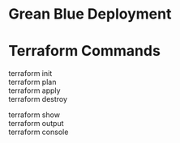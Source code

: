 # Grean Blue Deployment  

# Terraform Commands
terraform init  
terraform plan  
terraform apply  
terraform destroy  

terraform show  
terraform output  
terraform console  
